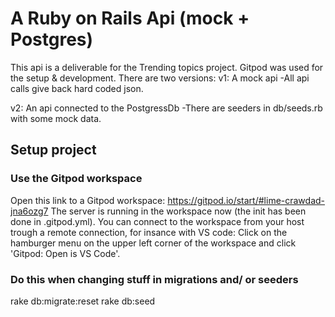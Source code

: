# A Ruby on Rails Api (mock + Postgres)

This api is a deliverable for the Trending topics project. Gitpod was used for the setup & development. There are two versions:
v1: A mock api
-All api calls give back hard coded json.

v2: An api connected to the PostgressDb
-There are seeders in db/seeds.rb with some mock data.


## Setup project

### Use the Gitpod workspace
Open this link to a Gitpod workspace: https://gitpod.io/start/#lime-crawdad-jna6ozg7 
The server is running in the workspace now (the init has been done in .gitpod.yml).
You can connect to the workspace from your host trough a remote connection, for insance with VS code: Click on the hamburger menu on the upper left corner of the workspace and click 'Gitpod: Open is VS Code'.

### Do this when changing stuff in migrations and/ or seeders 
rake db:migrate:reset
rake db:seed
